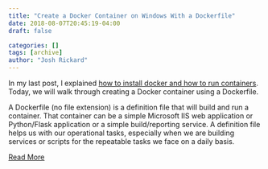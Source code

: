 ```yaml
---
title: "Create a Docker Container on Windows With a Dockerfile"
date: 2018-08-07T20:45:19-04:00
draft: false

categories: []
tags: [archive]
author: "Josh Rickard"
---
```

In my last post, I explained [how to install docker and how to run containers](https://msadministrator.com/2018/01/04/install-docker-and-run-containers-on-windows/). Today, we will walk through creating a Docker container using a Dockerfile.

A Dockerfile (no file extension) is a definition file that will build and run a container. That container can be a simple Microsoft IIS web application or Python/Flask application or a simple build/reporting service. A definition file helps us with our operational tasks, especially when we are building services or scripts for the repeatable tasks we face on a daily basis.

[Read More](https://4sysops.com/archives/create-a-docker-container-on-windows-with-a-dockerfile/)
